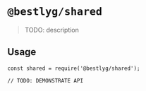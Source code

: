 # `@bestlyg/shared`

> TODO: description

## Usage

```
const shared = require('@bestlyg/shared');

// TODO: DEMONSTRATE API
```
